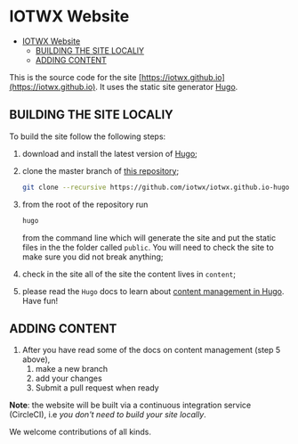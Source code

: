 # IOTWX Website

- [IOTWX Website](#iotwx-website)
  - [BUILDING THE SITE LOCALlY](#building-the-site-locally)
  - [ADDING CONTENT](#adding-content)

This is the source code for the site [https://iotwx.github.io](https://iotwx.github.io). It uses the static site generator [Hugo](https://gohugo.io).

## BUILDING THE SITE LOCALlY

To build the site follow the following steps:

1. download and install the latest version of [Hugo](https://gohugo.io/getting-started/installing);

2. clone the master branch of [this repository](https://github.com/iotwx/iotwx.github.io-hugo.git);

   ```bash
   git clone --recursive https://github.com/iotwx/iotwx.github.io-hugo.git
   ```

3. from the root of the repository run

   ```bash
   hugo
   ```

   from the command line which will generate the site and put the static files in the the folder called `public`. You will need to check the site to make sure you did not break anything;

4. check in the site all of the site the content lives in `content`;

5. please read the `Hugo` docs to learn about [content management in Hugo](https://gohugo.io/content-management/). Have fun!

## ADDING CONTENT

1. After you have read some of the docs on content management (step 5 above),
   1. make a new branch
   2. add your changes
   3. Submit a pull request when ready

**Note**: the website will be built via a continuous integration service (CircleCI), i.e _you don't need to build your site locally_.

We welcome contributions of all kinds.

